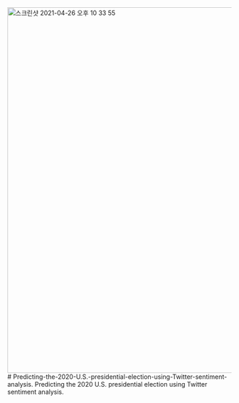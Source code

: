 <img width="823" alt="스크린샷 2021-04-26 오후 10 33 55" src="https://user-images.githubusercontent.com/83225927/116091104-7d988f00-a6df-11eb-96e2-db4ab476017a.png">
# Predicting-the-2020-U.S.-presidential-election-using-Twitter-sentiment-analysis.
Predicting the 2020 U.S. presidential election using Twitter sentiment analysis.
